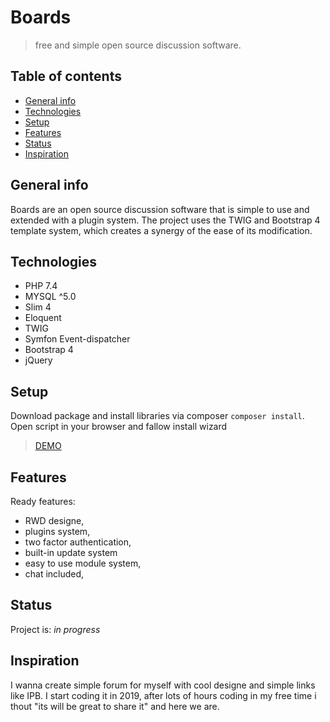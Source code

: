 # Boards
> free and simple open source discussion software.

## Table of contents
* [General info](#general-info)
* [Technologies](#technologies)
* [Setup](#setup)
* [Features](#features)
* [Status](#status)
* [Inspiration](#inspiration)

## General info
Boards are an open source discussion software that is simple to use and extended with a plugin system. The project uses the TWIG and Bootstrap 4 template system, which creates a synergy of the ease of its modification.

## Technologies
* PHP 7.4
* MYSQL ^5.0
* Slim 4
* Eloquent
* TWIG
* Symfon Event-dispatcher
* Bootstrap 4
* jQuery

## Setup
Download package and install libraries via composer `composer install`.
Open script in your browser and fallow install wizard
> [DEMO](https://boards.s89.eu/) 

## Features

Ready features:
* RWD designe,
* plugins system,
* two factor authentication,
* built-in update system
* easy to use module system,
* chat included,

## Status
Project is: _in progress_

## Inspiration
I wanna create simple forum for myself with cool designe and simple links like IPB. I start coding it in 2019, after lots of hours coding in my free time i thout "its will be great to share it" and here we are.
